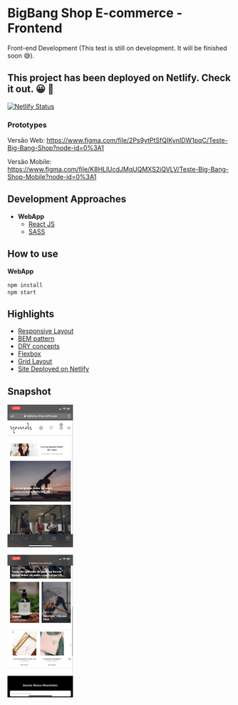 # BigBang Shop E-commerce - Frontend

Front-end Development (This test is still on development. It will be finished soon 😅).

## This project has been deployed on Netlify. Check it out. 😀 🚀


[![Netlify Status](https://api.netlify.com/api/v1/badges/cd5c182f-5675-4d19-8ae8-9da818e11d42/deploy-status)](https://app.netlify.com/sites/bigbang-shop/deploys)

### Prototypes

Versão Web: https://www.figma.com/file/2Ps9ytPtSfQIKynIDW1pqC/Teste-Big-Bang-Shop?node-id=0%3A1

Versão Mobile: https://www.figma.com/file/K8HLlUcdJMqUQMXS2iQVLV/Teste-Big-Bang-Shop-Mobile?node-id=0%3A1

## Development Approaches

- <strong>WebApp</strong>
  - <a href='https://reactjs.org/'>React JS</a>
  - <a href='https://sass-lang.com/'>SASS</a>


## How to use

**WebApp**
```
npm install
npm start

```

## Highlights

- <a href='https://www.w3.org/blog/tags/responsive-web-design/'>Responsive Layout</a>
- <a href='http://getbem.com/naming/'>BEM pattern</a>
- <a href='https://thevaluable.dev/dry-principle-cost-benefit-example/'>DRY concepts</a>
- <a href='https://www.w3.org/TR/css-flexbox-1/'>Flexbox</a>
- <a href='https://www.w3.org/TR/css-grid-1/'>Grid Layout</a>
- <a href='https://bigbang-shop.netlify.app/'>Site Deployed on Netlify</a>

## Snapshot

![](docs/8DCA8010-2919-4B6F-9C42-41A592A90980.GIF)

![](docs/15C3ECE2-14F9-45AD-8E4F-831D34D65C7B.GIF)
